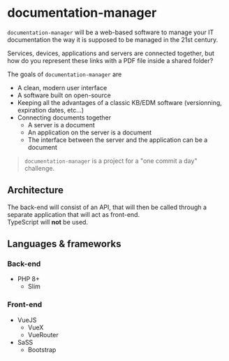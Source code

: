 # documentation-manager  
`documentation-manager` will be a web-based software to manage your IT documentation the way it is supposed to be managed in the 21st century. 

Services, devices, applications and servers are connected together, but how do you represent these links with a PDF file inside a shared folder? 

The goals of `documentation-manager` are

- A clean, modern user interface
- A software built on open-source
- Keeping all the advantages of a classic KB/EDM software (versionning, expiration dates, etc...)
- Connecting documents together
    - A server is a document
    - An application on the server is a document
    - The interface between the server and the application can be a document


> `documentation-manager` is a project for a "one commit a day" challenge.

## Architecture
The back-end will consist of an API, that will then be called through a separate application that will act as front-end.  
TypeScript will **not** be used.


## Languages & frameworks
### Back-end
- PHP 8+
    - Slim
### Front-end
- VueJS
    - VueX
    - VueRouter
- SaSS
    - Bootstrap
